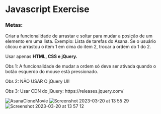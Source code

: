 # Javascript Exercise
### Metas:
Criar a funcionalidade de arrastar e soltar para mudar a posição de um elemento em uma lista.
Exemplo: Lista de tarefas do Asana. Se o usuário clicou e arrastou o item 1 em cima do item 2, trocar a ordem do 1 do 2.

Usar apenas <b>HTML, CSS e jQuery.</b>

<p>Obs 1: A funcionalidade de mudar a ordem só deve ser ativada quando o botão esquerdo do mouse está pressionado.
<p>Obs 2: NÃO USAR O jQuery UI!
<p>Obs 3: Usar CDN do jQuery: https://releases.jquery.com/

![AsanaCloneMovie](https://user-images.githubusercontent.com/69661645/226421882-963a2c43-cde6-4e7d-9911-3a35ae7358de.gif)
![Screenshot 2023-03-20 at 13 55 29](https://user-images.githubusercontent.com/69661645/226422591-de984664-b1e5-473e-81e7-e77eecb7e0a8.png)
![Screenshot 2023-03-20 at 13 57 12](https://user-images.githubusercontent.com/69661645/226422596-4d01a24c-1478-49cd-b6a4-655795fee9da.png)
